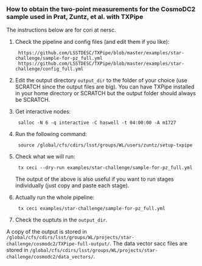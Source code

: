 ### How to obtain the two-point measurements for the CosmoDC2 sample used in Prat, Zuntz, et al. with TXPipe

The instructions below are for cori at nersc. 

1. Check the pipeline and config files (and edit them if you like):

        https://github.com/LSSTDESC/TXPipe/blob/master/examples/star-challenge/sample-for-pz_full.yml
        https://github.com/LSSTDESC/TXPipe/blob/master/examples/star-challenge/config_full.yml
    
2. Edit the output directory `output_dir` to the folder of your choice (use SCRATCH since the output files are big). 
   You can have TXPipe installed in your home directory or SCRATCH but the output folder should always be SCRATCH. 

3. Get interactive nodes:

        salloc -N 6 -q interactive -C haswell -t 04:00:00 -A m1727
  
4. Run the following command:

        source /global/cfs/cdirs/lsst/groups/WL/users/zuntz/setup-txpipe

5. Check what we will run:

        tx ceci --dry-run examples/star-challenge/sample-for-pz_full.yml
   
   The output of the above is also useful if you want to run stages individually (just copy and paste each stage).
    
6. Actually run the whole pipeline:

        tx ceci examples/star-challenge/sample-for-pz_full.yml  
   
7. Check the ouptuts in the `output_dir`. 

A copy of the output is stored in `/global/cfs/cdirs/lsst/groups/WL/projects/star-challenge/cosmodc2/TXPipe-full-output/`. The data vector sacc files are stored in `/global/cfs/cdirs/lsst/groups/WL/projects/star-challenge/cosmodc2/data_vectors/`. 



